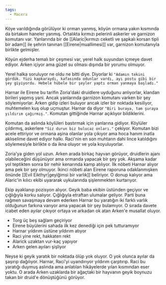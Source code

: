 ```yaml
---  
tags:  
  - Macera  
---  
```

  
Köye varıldığında görülüyor ki orman yanmış, köyün ormana yakın kısmında da birtakım haneler yanmış. Ortalıkta kırmızı pelerinli askerler ve garnizon komutanı var. Yanlarında bir de [[Alaric|kırmızı ceketli ve şapkalı korsan tipli bir adam]] ile şehrin tanınan [[Eirene|muallimesi]] var, garnizon komutanıyla birlikte gelmişler.  
  
Köyün ejderha temalı bir çeşmesi var, yerel halk suyundan içmeye davet ediyor. Arken içiyor ama güzel su olması dışında bir yorumu olmuyor.  
  
Yerel halka soruluyor ne oldu ne bitti diye. Diyorlar ki `"Adamın tekini gördük. Yüzü kapkaraydı, kafasında odunlar vardı, ayı postu gibi bir şey giyiyordu. Hebele hübele bir şeyler yaptı orman yanmaya başladı."`  
  
Harnar ile Eirene bu tarifin Zoria'daki druidlere uyduğunu anlıyorlar, klandan birileri yapmış yani. Ancak yanlarında garnizon komutanı varken bir şey söylemiyorlar. Arken gidip izleri buluyor ancak izler bir noktada kesiliyor, muhtemelen kuş olup uçmuştur. Harnar da diyor `"Biri buraya, tam şuraya yıldırım çağırmış."`.  Komutan gittiğinde Harnar açıklıyor bildiklerini.  
  
Komutan da aslında köylüleri bastırmak için yanlarına gidiyor. Köylüler çıldırmış, askerlere `"Siz durun biz bulucaz onları."` çekiyor. Komutan bizi acele ettiriyor ve ormana aşina olanlar yola çıkıyor ama hoca hanım inatla aklıselime davet ediyor halkı. Raci'nin en son muhtarın dahi lince katıldığını söylemesiyle birlikte o da ikna oluyor ve yola koyuluyorlar.  
  
Zoria'ya giden yol uzun. Arken arada birkaç hayvan görüyor, druidlerin ajanı olabileceğini düşünüyor ama ormanda yapacak bir şey yok. Akşama kadar yol teptikten sonra bir nehir kenarında kamp atılıyor. İlk nöbeti Harnar alıyor ama pek bir şey olmuyor. İkinci nöbeti alan Eirene raporuna odaklanmışken önünde [[Evil Eikthyr|geyiğimsi bir varlık]] beliriyor. O donup kalıyor ama Alaric'in kılıcı ekibi uyararak uykularında şişlenmekten kurtarıyor.  
  
Ekip ayaklanıp pozisyon alıyor. Geyik baba ekibin üstünden geçiyor ve çığlığıyla korku salıyor. Çığlığıyla etraftan ulumalar geliyor. Parti buna rağmen savaşmaya devam ederken Harnar bu yaratığın iki farklı varlık olduğunun farkına varıyor ama yapacak bir şey bulamıyor. O sırada davete icabet eden ayılar çıkıyor ortaya ve arkadan ok atan Arken'e musallat oluyor.  

- Torg üç beş sağlam geçiriyor  
- Eirene büyülerini sahada ilk kez denediği için pek tutturamıyor  
- Harnar yıldırım üstüne yıldırım atıyor  
- Raci yine rekt, hakkaten rekt  
- Alarick uzaktan vur-kaç yapıyor  
- Arken gelen ayıları şişliyor  
  
Neyse ki geyik yaratık bir noktada ölüp yok oluyor. O yok olunca ayılar da şaşırıp dağılıyor. Harnar, Raci'yi uyandırıyor yıldırım çarptırıp. Raci bu yaratığı duymuş aslında ama anlatılan hikâyelerde yılan kısmından eser yoktu. O arada Arken uzaklarda bir ağaçtaki bir hayvanın geyik boynuzu takan bir druid'e dönüştüğünü görüyor.